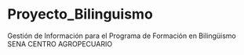 # Proyecto_Bilinguismo
Gestión de Información para el Programa de Formación en Bilingüismo  SENA CENTRO AGROPECUARIO
